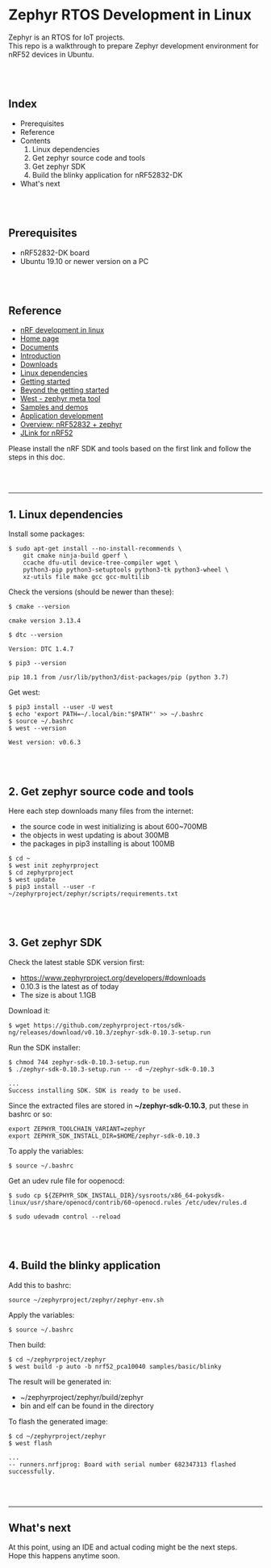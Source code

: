 # Zephyr RTOS Development in Linux

Zephyr is an RTOS for IoT projects.  
This repo is a walkthrough to prepare Zephyr development environment for nRF52 devices in Ubuntu.

<br/><br/>

## Index

- Prerequisites
- Reference
- Contents
    1. Linux dependencies
    2. Get zephyr source code and tools
    3. Get zephyr SDK
    4. Build the blinky application for nRF52832-DK
- What's next 

<br/><br/>

## Prerequisites

- nRF52832-DK board
- Ubuntu 19.10 or newer version on a PC

<br/><br/>

## Reference

- [nRF development in linux](https://github.com/bus710/nrf-development-in-linux)
- [Home page](https://zephyrproject.org)
- [Documents](https://docs.zephyrproject.org/latest/)
- [Introduction](https://docs.zephyrproject.org/latest/introduction/index.html#project-resources)
- [Downloads](https://www.zephyrproject.org/developers/#downloads)
- [Linux dependencies](https://docs.zephyrproject.org/latest/getting_started/installation_linux.html#installation-linux)
- [Getting started](https://docs.zephyrproject.org/latest/getting_started/index.html)
- [Beyond the getting started](https://docs.zephyrproject.org/latest/guides/beyond-GSG.html#beyond-gsg)
- [West - zephyr meta tool](https://docs.zephyrproject.org/latest/guides/west/index.html#west)
- [Samples and demos](https://docs.zephyrproject.org/latest/samples/index.html#samples-and-demos)
- [Application development](https://docs.zephyrproject.org/latest/application/index.html#application)
- [Overview: nRF52832 + zephyr](https://docs.zephyrproject.org/latest/boards/arm/nrf52_pca10040/doc/index.html)
- [JLink for nRF52](https://docs.zephyrproject.org/latest/guides/tools/nordic_segger.html#nordic-segger-flashing)

Please install the nRF SDK and tools based on the first link and follow the steps in this doc.

<br/><br/>

---

## 1. Linux dependencies

Install some packages:

```
$ sudo apt-get install --no-install-recommends \
    git cmake ninja-build gperf \
    ccache dfu-util device-tree-compiler wget \
    python3-pip python3-setuptools python3-tk python3-wheel \
    xz-utils file make gcc gcc-multilib
```

Check the versions (should be newer than these):

```
$ cmake --version

cmake version 3.13.4

$ dtc --version

Version: DTC 1.4.7

$ pip3 --version

pip 18.1 from /usr/lib/python3/dist-packages/pip (python 3.7)
```

Get west:

```
$ pip3 install --user -U west
$ echo 'export PATH=~/.local/bin:"$PATH"' >> ~/.bashrc
$ source ~/.bashrc
$ west --version

West version: v0.6.3
```
<br/><br/>

## 2. Get zephyr source code and tools

Here each step downloads many files from the internet:
- the source code in west initializing is about 600~700MB
- the objects in west updating is about 300MB
- the packages in pip3 installing is about 100MB

```
$ cd ~
$ west init zephyrproject
$ cd zephyrproject
$ west update
$ pip3 install --user -r ~/zephyrproject/zephyr/scripts/requirements.txt
```

<br/><br/>

## 3. Get zephyr SDK

Check the latest stable SDK version first:
- https://www.zephyrproject.org/developers/#downloads
- 0.10.3 is the latest as of today
- The size is about 1.1GB
 
Download it:

```
$ wget https://github.com/zephyrproject-rtos/sdk-ng/releases/download/v0.10.3/zephyr-sdk-0.10.3-setup.run
```

Run the SDK installer:

```
$ chmod 744 zephyr-sdk-0.10.3-setup.run
$ ./zephyr-sdk-0.10.3-setup.run -- -d ~/zephyr-sdk-0.10.3

...
Success installing SDK. SDK is ready to be used.
```

Since the extracted files are stored in **~/zephyr-sdk-0.10.3**, put these in bashrc or so:

```
export ZEPHYR_TOOLCHAIN_VARIANT=zephyr
export ZEPHYR_SDK_INSTALL_DIR=$HOME/zephyr-sdk-0.10.3
```

To apply the variables:

```
$ source ~/.bashrc
```

Get an udev rule file for oopenocd:

```
$ sudo cp ${ZEPHYR_SDK_INSTALL_DIR}/sysroots/x86_64-pokysdk-linux/usr/share/openocd/contrib/60-openocd.rules /etc/udev/rules.d

$ sudo udevadm control --reload
```

<br/><br/>

## 4. Build the blinky application

Add this to bashrc:

```
source ~/zephyrproject/zephyr/zephyr-env.sh
```

Apply the variables:

```
$ source ~/.bashrc
```

Then build:

```
$ cd ~/zephyrproject/zephyr
$ west build -p auto -b nrf52_pca10040 samples/basic/blinky
```

The result will be generated in:
- ~/zephyrproject/zephyr/build/zephyr
- bin and elf can be found in the directory

To flash the generated image: 

```
$ cd ~/zephyrproject/zephyr
$ west flash 

...
-- runners.nrfjprog: Board with serial number 682347313 flashed successfully.
```

<br/><br/>

---

## What's next

At this point, using an IDE and actual coding might be the next steps.  
Hope this happens anytime soon.